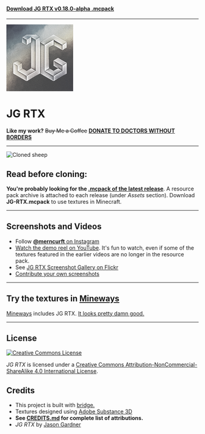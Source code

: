 #### [Download JG RTX v0.18.0-alpha .mcpack](https://github.com/jasonjgardner/jg-rtx/releases/download/0.18.0-alpha/JG-RTX.mcpack)

---

![Pack Icon](RP/pack_icon.png)
# JG RTX

__Like my work?__
~~Buy Me a Coffee~~ __[DONATE TO DOCTORS WITHOUT BORDERS](https://donate.doctorswithoutborders.org/monthly.cfm)__

---

![Cloned sheep](https://d26mkv3tdw1wgb.cloudfront.net/minecraft/clones.png)

## Read before cloning:

__You're probably looking for the [.mcpack of the latest release](https://github.com/jasonjgardner/jg-rtx/releases)__. A resource pack archive is attached to each release (under _Assets_ section). Download __JG-RTX.mcpack__ to use textures in Minecraft.

---

## Screenshots and Videos

- Follow [**@merncurft** on Instagram](https://www.instagram.com/merncurft/)
- [Watch the demo reel on YouTube](https://www.youtube.com/playlist?list=PL8PY_n6h2FGXHHcfU4ifiWdeIYg8TNB8N). It's fun to watch, even if some of the textures featured in the earlier videos are no longer in the resource pack.
- See [JG RTX Screenshot Gallery on Flickr](https://www.flickr.com/photos/jasongardner/albums/72157719469112264)
- [Contribute your own screenshots](https://github.com/jasonjgardner/jg-rtx/discussions/categories/screenshots)

---

## Try the textures in [Mineways](http://mineways.com)
[Mineways](https://github.com/erich666/Mineways/releases/tag/v8.00) includes JG RTX. [It looks pretty damn good.](http://www.realtimerendering.com/erich/minecraft/public/mineways/textures.html#candy)

---

## License
<a rel="license" href="http://creativecommons.org/licenses/by-nc-sa/4.0/"><img alt="Creative Commons License" src="https://i.creativecommons.org/l/by-nc-sa/4.0/88x31.png" /></a>

<em xmlns:dct="http://purl.org/dc/terms/" property="dct:title">JG RTX</em> is licensed under a <a rel="license" href="http://creativecommons.org/licenses/by-nc-sa/4.0/">Creative Commons Attribution-NonCommercial-ShareAlike 4.0 International License</a>.

## Credits
- This project is built with [bridge.](https://bridge-core.github.io/)
- Textures designed using [Adobe Substance 3D](https://www.adobe.com/creativecloud/3d-augmented-reality.html)
- __See [CREDITS.md](CREDITS.md) for complete list of attributions.__
- _JG RTX_ by [Jason Gardner](https://jasongardner.co) 
